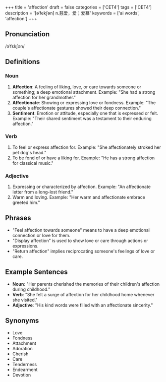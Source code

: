 +++
title = 'affection'
draft = false
categories = ['CET4']
tags = ['CET4']
description = '[əˈfek∫ən] n.慈爱，爱；爱慕'
keywords = ['ai words', 'affection']
+++

## Pronunciation
/əˈfɛkʃən/

## Definitions
### Noun
1. **Affection**: A feeling of liking, love, or care towards someone or something; a deep emotional attachment. Example: "She had a strong affection for her grandmother."
2. **Affectionate**: Showing or expressing love or fondness. Example: "The couple's affectionate gestures showed their deep connection."
3. **Sentiment**: Emotion or attitude, especially one that is expressed or felt. Example: "Their shared sentiment was a testament to their enduring affection."

### Verb
1. To feel or express affection for. Example: "She affectionately stroked her pet dog's head."
2. To be fond of or have a liking for. Example: "He has a strong affection for classical music."

### Adjective
1. Expressing or characterized by affection. Example: "An affectionate letter from a long-lost friend."
2. Warm and loving. Example: "Her warm and affectionate embrace greeted him."

## Phrases
- "Feel affection towards someone" means to have a deep emotional connection or love for them.
- "Display affection" is used to show love or care through actions or expressions.
- "Return affection" implies reciprocating someone's feelings of love or care.

## Example Sentences
- **Noun**: "Her parents cherished the memories of their children's affection during childhood."
- **Verb**: "She felt a surge of affection for her childhood home whenever she visited."
- **Adjective**: "His kind words were filled with an affectionate sincerity."

## Synonyms
- Love
- Fondness
- Attachment
- Adoration
- Cherish
- Care
- Tenderness
- Endearment
- Devotion
